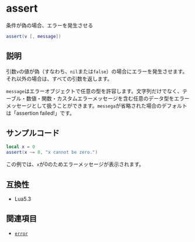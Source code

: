 # assert

条件が偽の場合、エラーを発生させる

```lua
assert(v [, message])
```

## 説明

引数`v`の値が偽（すなわち、`nil`または`false`）の場合にエラーを発生させます。それ以外の場合は、すべての引数を返します。

`message`はエラーオブジェクトで任意の型を許容します。文字列だけでなく、テーブル・数値・関数・カスタムエラーメッセージを含む任意のデータ型をエラーメッセージとして扱うことができます。`messega`が省略された場合のデフォルトは「assertion failed!」です。

## サンプルコード

```lua
local x = 0
assert(x ~= 0, "x cannot be zero.")
```

この例では、`x`が0のためエラーメッセージが表示されます。

## 互換性

- Lua5.3

## 関連項目

- [`error`](error.md)